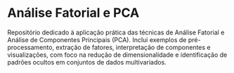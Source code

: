 # Análise Fatorial e PCA
Repositório dedicado à aplicação prática das técnicas de Análise Fatorial e Análise de Componentes Principais (PCA). Inclui exemplos de pré-processamento, extração de fatores, interpretação de componentes e visualizações, com foco na redução de dimensionalidade e identificação de padrões ocultos em conjuntos de dados multivariados.
